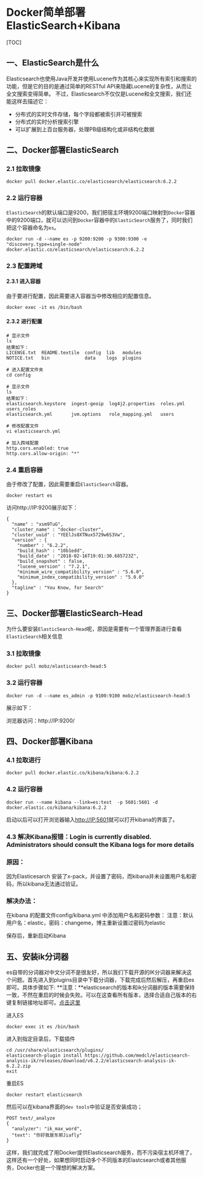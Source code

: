 # Docker简单部署ElasticSearch+Kibana

[TOC]

## 一、ElasticSearch是什么

Elasticsearch也使用Java开发并使用Lucene作为其核心来实现所有索引和搜索的功能，但是它的目的是通过简单的RESTful API来隐藏Lucene的复杂性，从而让全文搜索变得简单。
不过，Elasticsearch不仅仅是Lucene和全文搜索，我们还能这样去描述它：

- 分布式的实时文件存储，每个字段都被索引并可被搜索
- 分布式的实时分析搜索引擎
- 可以扩展到上百台服务器，处理PB级结构化或非结构化数据

## 二、Docker部署ElasticSearch

### 2.1 拉取镜像

```
docker pull docker.elastic.co/elasticsearch/elasticsearch:6.2.2
```



### 2.2 运行容器

`ElasticSearch`的默认端口是9200，我们把宿主环境9200端口映射到`Docker`容器中的9200端口，就可以访问到`Docker`容器中的`ElasticSearch`服务了，同时我们把这个容器命名为`es`。

```
docker run -d --name es -p 9200:9200 -p 9300:9300 -e "discovery.type=single-node" docker.elastic.co/elasticsearch/elasticsearch:6.2.2
```



### 2.3 配置跨域

#### 2.3.1 进入容器

由于要进行配置，因此需要进入容器当中修改相应的配置信息。

```
docker exec -it es /bin/bash
```



#### 2.3.2 进行配置

```
# 显示文件
ls
结果如下：
LICENSE.txt  README.textile  config  lib   modules
NOTICE.txt   bin             data    logs  plugins

# 进入配置文件夹
cd config

# 显示文件
ls
结果如下：
elasticsearch.keystore  ingest-geoip  log4j2.properties  roles.yml  users_roles
elasticsearch.yml       jvm.options   role_mapping.yml   users

# 修改配置文件
vi elasticsearch.yml

# 加入跨域配置
http.cors.enabled: true
http.cors.allow-origin: "*"
```



### 2.4 重启容器

由于修改了配置，因此需要重启`ElasticSearch`容器。

```
docker restart es
```

访问http://IP:9200展示如下：

```
{
  "name" : "xsm9TuG",
  "cluster_name" : "docker-cluster",
  "cluster_uuid" : "YEElJs8XTNux5729w6S3Vw",
  "version" : {
    "number" : "6.2.2",
    "build_hash" : "10b1edd",
    "build_date" : "2018-02-16T19:01:30.685723Z",
    "build_snapshot" : false,
    "lucene_version" : "7.2.1",
    "minimum_wire_compatibility_version" : "5.6.0",
    "minimum_index_compatibility_version" : "5.0.0"
  },
  "tagline" : "You Know, for Search"
}
```



## 三、Docker部署ElasticSearch-Head

为什么要安装`ElasticSearch-Head`呢，原因是需要有一个管理界面进行查看`ElasticSearch`相关信息

### 3.1 拉取镜像

```
docker pull mobz/elasticsearch-head:5
```



### 3.2 运行容器

```
docker run -d --name es_admin -p 9100:9100 mobz/elasticsearch-head:5
```

展示如下：

浏览器访问：http://IP:9200/



## 四、Docker部署Kibana

### 4.1 拉取进行

```
docker pull docker.elastic.co/kibana/kibana:6.2.2
```



### 4.2 运行容器

```
docker run --name kibana --link=es:test  -p 5601:5601 -d docker.elastic.co/kibana/kibana:6.2.2
```

启动以后可以打开浏览器输入[http://IP:5601](http://localhost:5601/)就可以打开kibana的界面了。



### 4.3 解决Kibana报错：Login is currently disabled. Administrators should consult the Kibana logs for more details

### 原因：

因为Elasticesarch 安装了x-pack，并设置了密码，而kibana并未设置用户名和密码，所以kibana无法通过验证。

### 解决办法：

在kibana 的配置文件config/kibana.yml 中添加用户名和密码参数：
注意：默认用户名：elastic，密码：changeme，博主重新设置过密码为elastic

保存后，重新启动Kibana



## 五、安装ik分词器

es自带的分词器对中文分词不是很友好，所以我们下载开源的IK分词器来解决这个问题。首先进入到plugins目录中下载分词器，下载完成后然后解压，再重启es即可。具体步骤如下:
**注意：**elasticsearch的版本和ik分词器的版本需要保持一致，不然在重启的时候会失败。可以在这查看所有版本，选择合适自己版本的右键复制链接地址即可。[点击这里](https://github.com/medcl/elasticsearch-analysis-ik/releases)

进入ES

```
docker exec it es /bin/bash
```



进入到指定目录后，下载插件

```
cd /usr/share/elasticsearch/plugins/
elasticsearch-plugin install https://github.com/medcl/elasticsearch-analysis-ik/releases/download/v6.2.2/elasticsearch-analysis-ik-6.2.2.zip
exit
```



重启ES

```
docker restart elasticsearch 
```



然后可以在kibana界面的`dev tools`中验证是否安装成功；

```
POST test/_analyze
{
  "analyzer": "ik_max_word",
  "text": "你好我是东邪Jiafly"
}
```



这样，我们就完成了用Docker提供Elasticsearch服务，而不污染宿主机环境了，这样还有一个好处，如果想同时启动多个不同版本的Elastcsearch或者其他服务，Docker也是一个理想的解决方案。

